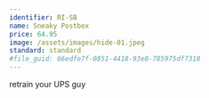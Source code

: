 ```yaml
---
identifier: RI-SB
name: Sneaky Postbox
price: 64.95
image: /assets/images/hide-01.jpeg
standard: standard
#file_guid: 66edfe7f-0851-4418-93e8-785975df7318
---
```

retrain your UPS guy
